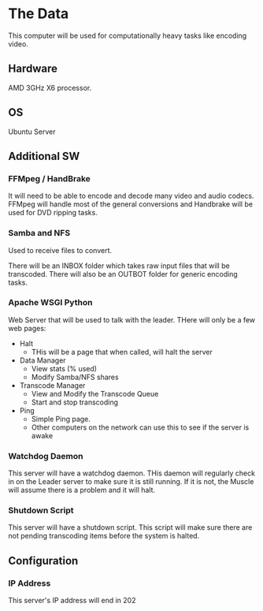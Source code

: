 # The Data
This computer will be used for computationally heavy tasks like encoding video.

## Hardware
AMD 3GHz X6 processor.

## OS
Ubuntu Server

## Additional SW

### FFMpeg / HandBrake
It will need to be able to encode and decode many video and audio codecs. 
FFMpeg will handle most of the general conversions and Handbrake will be used for DVD ripping tasks.

### Samba and NFS
Used to receive files to convert.

There will be an INBOX folder which takes raw input files that will be transcoded.
There will also be an OUTBOT folder for generic encoding tasks.

### Apache WSGI Python 
Web Server that will be used to talk with the leader.
THere will only be a few web pages:

* Halt
    * THis will be a page that when called, will halt the server
* Data Manager
    * View stats (% used)
    * Modify Samba/NFS shares
* Transcode Manager
    * View and Modify the Transcode Queue
    * Start and stop transcoding
* Ping
    * Simple Ping page.
    * Other computers on the network can use this to see if the server is awake

### Watchdog Daemon
This server will have a watchdog daemon.
THis daemon will regularly check in on the Leader server to make sure it is still running.
If it is not, the Muscle will assume there is a problem and it will halt.

### Shutdown Script
This server will have a shutdown script.
This script will make sure there are not pending transcoding items before the system is halted.

## Configuration

### IP Address
This server's IP address will end in 202

